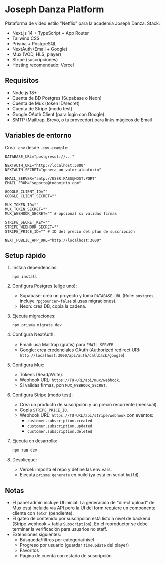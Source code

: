 # Joseph Danza Platform

Plataforma de video estilo "Netflix" para la academia Joseph Danza. Stack:

- Next.js 14 + TypeScript + App Router
- Tailwind CSS
- Prisma + PostgreSQL
- NextAuth (Email + Google)
- Mux (VOD, HLS, player)
- Stripe (suscripciones)
- Hosting recomendado: Vercel

## Requisitos

- Node.js 18+
- Cuenta de BD Postgres (Supabase o Neon)
- Cuenta de Mux (token ID/secret)
- Cuenta de Stripe (modo test)
- Google OAuth Client (para login con Google)
- SMTP (Mailtrap, Brevo, o tu proveedor) para links mágicos de Email

## Variables de entorno

Crea `.env` desde `.env.example`:

```
DATABASE_URL="postgresql://..."

NEXTAUTH_URL="http://localhost:3000"
NEXTAUTH_SECRET="genera_un_valor_aleatorio"

EMAIL_SERVER="smtp://USER:PASS@HOST:PORT"
EMAIL_FROM="soporte@tudominio.com"

GOOGLE_CLIENT_ID=""
GOOGLE_CLIENT_SECRET=""

MUX_TOKEN_ID=""
MUX_TOKEN_SECRET=""
MUX_WEBHOOK_SECRET="" # opcional si validas firmas

STRIPE_SECRET_KEY=""
STRIPE_WEBHOOK_SECRET=""
STRIPE_PRICE_ID="" # ID del precio del plan de suscripción

NEXT_PUBLIC_APP_URL="http://localhost:3000"
```

## Setup rápido

1. Instala dependencias:
   ```
   npm install
   ```

2. Configura Postgres (elige uno):
   - Supabase: crea un proyecto y toma `DATABASE_URL` (Role: `postgres`, incluye `?pgbouncer=false` si usas migraciones).
   - Neon: crea DB, copia la cadena.

3. Ejecuta migraciones:
   ```
   npx prisma migrate dev
   ```

4. Configura NextAuth:
   - Email: usa Mailtrap (gratis) para `EMAIL_SERVER`.
   - Google: crea credenciales OAuth (Authorized redirect URI: `http://localhost:3000/api/auth/callback/google`).

5. Configura Mux:
   - Tokens (Read/Write).
   - Webhook URL: `https://TU-URL/api/mux/webhook`.
   - Si validas firmas, pon `MUX_WEBHOOK_SECRET`.

6. Configura Stripe (modo test):
   - Crea un producto de suscripción y un precio recurrente (mensual).
   - Copia `STRIPE_PRICE_ID`.
   - Webhook URL: `https://TU-URL/api/stripe/webhook` con eventos:
     - `customer.subscription.created`
     - `customer.subscription.updated`
     - `customer.subscription.deleted`

7. Ejecuta en desarrollo:
   ```
   npm run dev
   ```

8. Despliegue:
   - Vercel: importa el repo y define las env vars.
   - Ejecuta `prisma generate` en build (ya está en script `build`).

## Notas

- El panel admin incluye UI inicial. La generación de "direct upload" de Mux está incluida vía API pero la UI del form requiere un componente cliente con `fetch` (pendiente).
- El gateo de contenido por suscripción está listo a nivel de backend (Stripe webhook + tabla `Subscription`). En el reproductor se debe terminar la verificación para usuarios no staff.
- Extensiones siguientes:
  - Búsqueda/filtros por categoría/nivel
  - Progreso por usuario (guardar `timeupdate` del player)
  - Favoritos
  - Página de cuenta con estado de suscripción

